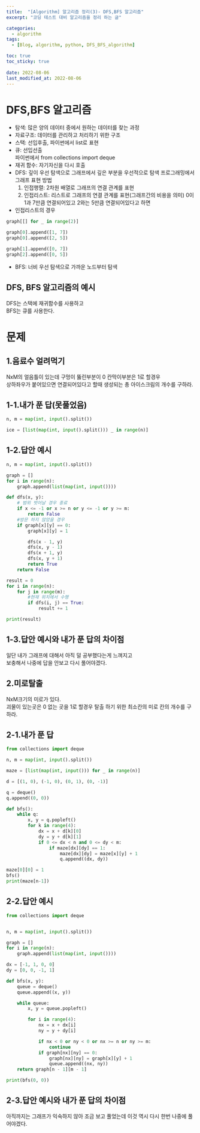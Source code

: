 ```yaml
---
title:  "[Algorithm] 알고리즘 정리(3)- DFS,BFS 알고리즘"
excerpt: "코딩 테스트 대비 알고리즘을 정리 하는 글"

categories:
  - algorithm
tags:
  - [Blog, algorithm, python, DFS_BFS_algorithm]

toc: true
toc_sticky: true
 
date: 2022-08-06
last_modified_at: 2022-08-06
---
```


# DFS,BFS 알고리즘
- 탐색: 많은 양의 데이터 중에서 원하는 데이터를 찾는 과정
- 자료구조: 데이터를 관리하고 처리하기 위한 구조
- 스택: 선입후출, 파이썬에서 list로 표현
- 큐: 선입선출  
    파이썬에서 from collections import deque
- 재귀 함수: 자기자신을 다시 호출
- DFS: 깊이 우선 탐색으로 그래프에서 깊은 부분을 우선적으로 탐색
  프로그래밍에서 그래프 표현 방법
  1. 인접행렬: 2차원 배열로 그래프의 연결 관계를 표현
  2. 인접리스트: 리스트로 그래프의 연결 관계를 표현(그래프간의 비용을 의미)
0이 1과 7만큼 연결되어있고 2와는 5만큼 연결되어있다고 하면
- 인접리스트의 경우  

```python
graph[[] for _ in range(2)]

graph[0].append([1, 7])
graph[0].append([2, 5])

graph[1].append([0, 7])
graph[2].append([0, 5])  
```

- BFS: 너비 우선 탐색으로 가까운 노드부터 탐색

## DFS, BFS 알고리즘의 예시
DFS는 스택에 재귀함수를 사용하고  
BFS는 큐를 사용한다.
 
# 문제

## 1.음료수 얼려먹기
NxM의 얼음틀이 있는데 구멍이 뚫린부분이 0 칸막이부분은 1로 할경우  
상하좌우가 붙어있으면 연결되어있다고 할때 생성되는 총 아이스크림의 개수를 구하라.

## 1-1.내가 푼 답(못풀었음)

```python
n, m = map(int, input().split())

ice = [list(map(int, input().split())) _ in range(n)]

```

## 1-2.답안 예시

```python
n, m = map(int, input().split())

graph = []
for i in range(n):
    graph.append(list(map(int, input())))

def dfs(x, y):
    # 범위 벗어날 경우 종료
    if x <= -1 or x >= n or y <= -1 or y >= m:
        return False
    #방문 하지 않았을 경우
    if graph[x][y] == 0:
        graph[x][y] = 1

        dfs(x - 1, y)
        dfs(x, y - 1)
        dfs(x + 1, y)
        dfs(x, y + 1)
        return True
    return False

result = 0
for i in range(n):
    for j in range(m):
        #현재 위치에서 수행
        if dfs(i, j) == True:
            result += 1

print(result)
```

## 1-3.답안 예시와 내가 푼 답의 차이점
일단 내가 그래프에 대해서 아직 덜 공부했다는게 느껴지고  
보충해서 나중에 답을 안보고 다시 풀어야겠다.

## 2.미로탈출
NxM크기의 미로가 있다.  
괴물이 있는곳은 0 없는 곳을 1로 할경우 탈출 하기 위한 최소칸의 미로 칸의 개수를 구하라.
## 2-1.내가 푼 답

```python
from collections import deque

n, m = map(int, input().split())

maze = [list(map(int, input())) for _ in range(n)]

d = [(1, 0), (-1, 0), (0, 1), (0, -1)]

q = deque()
q.append((0, 0))

def bfs():
    while q:
        x, y = q.popleft()
        for k in range(4):
            dx = x + d[k][0]
            dy = y + d[k][1]
            if 0 <= dx < n and 0 <= dy < m:
                if maze[dx][dy] == 1:
                    maze[dx][dy] = maze[x][y] + 1
                    q.append((dx, dy))

maze[0][0] = 1
bfs()
print(maze[n-1])
```
## 2-2.답안 예시

```python
from collections import deque


n, m = map(int, input().split())

graph = []
for i in range(n):
    graph.append(list(map(int, input())))

dx = [-1, 1, 0, 0]
dy = [0, 0, -1, 1]

def bfs(x, y):
    queue = deque()
    queue.append((x, y))

    while queue:
        x, y = queue.popleft()

        for i in range(4):
            nx = x + dx[i]
            ny = y + dy[i]

            if nx < 0 or ny < 0 or nx >= n or ny >= m:
                continue
            if graph[nx][ny] == 0:
                graph[nx][ny] = graph[x][y] + 1
                queue.append((nx, ny))
    return graph[n - 1][m - 1]

print(bfs(0, 0))
```

## 2-3.답안 예시와 내가 푼 답의 차이점
아직까지는 그래프가 익숙하지 않아 조금 보고 풀었는데 이것 역시 다시 한번 나중에 풀어야겠다.

